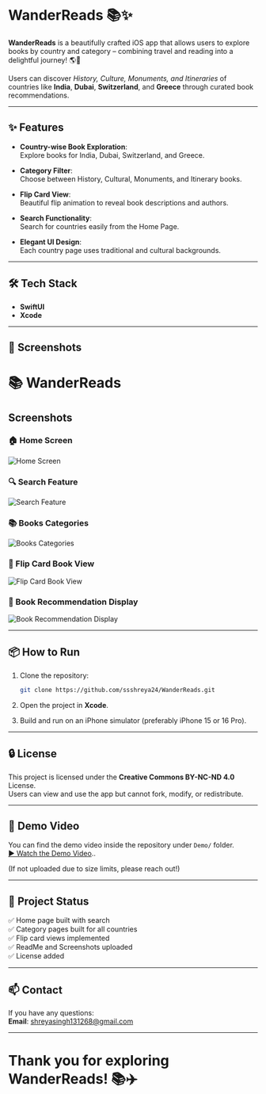 # WanderReads 📚✨

**WanderReads** is a beautifully crafted iOS app that allows users to explore books by country and category – combining travel and reading into a delightful journey! 🌎📖

Users can discover *History, Culture, Monuments, and Itineraries* of countries like **India**, **Dubai**, **Switzerland**, and **Greece** through curated book recommendations.

---

## ✨ Features

- **Country-wise Book Exploration**:  
  Explore books for India, Dubai, Switzerland, and Greece.
  
- **Category Filter**:  
  Choose between History, Cultural, Monuments, and Itinerary books.

- **Flip Card View**:  
  Beautiful flip animation to reveal book descriptions and authors.

- **Search Functionality**:  
  Search for countries easily from the Home Page.

- **Elegant UI Design**:  
  Each country page uses traditional and cultural backgrounds.

---

## 🛠️ Tech Stack

- **SwiftUI**
- **Xcode**


---

## 📸 Screenshots

# 📚 WanderReads

## Screenshots

### 🏠 Home Screen
![Home Screen](https://raw.githubusercontent.com/ssshreya24/WanderReads/main/assests/HomeView.png)

### 🔍 Search Feature
![Search Feature](https://raw.githubusercontent.com/ssshreya24/WanderReads/main/assests/SearchBar.png)

### 📚 Books Categories
![Books Categories](https://raw.githubusercontent.com/ssshreya24/WanderReads/main/assests/BooksCategories.png)

### 🔄 Flip Card Book View
![Flip Card Book View](https://raw.githubusercontent.com/ssshreya24/WanderReads/main/assests/Flipview.png)

### 📖 Book Recommendation Display
![Book Recommendation Display](https://raw.githubusercontent.com/ssshreya24/WanderReads/main/assests/BookRecomended.png)

---

## 📦 How to Run

1. Clone the repository:
   ```bash
   git clone https://github.com/ssshreya24/WanderReads.git
   ```

2. Open the project in **Xcode**.

3. Build and run on an iPhone simulator (preferably iPhone 15 or 16 Pro).

---

## 🔒 License

This project is licensed under the **Creative Commons BY-NC-ND 4.0** License.  
Users can view and use the app but cannot fork, modify, or redistribute.

---

## 🎥 Demo Video

You can find the demo video inside the repository under `Demo/` folder.  
[▶️ Watch the Demo Video](https://drive.google.com/file/d/1Lj6rqQJ4ocl2qMqcgKGtVUK2-MQ17vqn/view?usp=drive_link)..

(If not uploaded due to size limits, please reach out!)

---

## 🚀 Project Status

✅ Home page built with search  
✅ Category pages built for all countries  
✅ Flip card views implemented  
✅ ReadMe and Screenshots uploaded  
✅ License added

---

## 📫 Contact

If you have any questions:  
**Email**: shreyasingh131268@gmail.com

---

# Thank you for exploring WanderReads! 📚✈️
